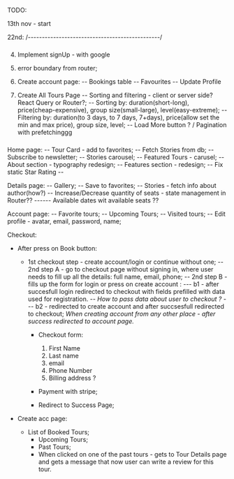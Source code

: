 TODO:

13th nov - start

22nd:
/-----------------------------------------------/

###

4. Implement signUp - with google

5. error boundary from router;
6. Create account page:
   -- Bookings table
   -- Favourites
   -- Update Profile
7. Create All Tours Page
   -- Sorting and filtering - client or server side? React Query or Router?;
   -- Sorting by: duration(short-long), price(cheap-expensive), group size(small-large), level(easy-extreme);
   -- Filtering by: duration(to 3 days, to 7 days, 7+days), price(allow set the min and max price), group size, level;
   -- Load More button ? / Pagination with prefetchinggg

###

Home page:
-- Tour Card - add to favorites;
-- Fetch Stories from db;
-- Subscribe to newsletter;
-- Stories carousel;
-- Featured Tours - carusel;
-- About section - typography redesign;
-- Features section - redesign;
-- Fix static Star Rating --

Details page:
-- Gallery;
-- Save to favorites;
-- Stories - fetch info about author(how?)
-- Increase/Decrease quantity of seats - state management in Router??
------ Available dates wit available seats ??

Account page:
-- Favorite tours;
-- Upcoming Tours;
-- Visited tours;
-- Edit profile - avatar, email, password, name;

Checkout:

- After press on Book button:

  - 1st checkout step - create account/login or continue without one;
    -- 2nd step A - go to checkout page without signing in, where user needs to fill up all the details: full name, email, phone;
    -- 2nd step B - fills up the form for login or press on create account :
    --- b1 - after succesfull login redirected to checkout with fields prefilled with data used for registration. -- _How to pass data about user to checkout ?_
    --- b2 - redirected to create account and after succsesfull redirected to checkout; _When creating account from any other place - after success redirected to account page._

    - Checkout form:

      1. First Name
      2. Last name
      3. email
      4. Phone Number
      5. Billing address ?

    - Payment with stripe;
    - Redirect to Success Page;

- Create acc page:
  - List of Booked Tours;
    - Upcoming Tours;
    - Past Tours;
    - When clicked on one of the past tours - gets to Tour Details page and gets a message that now user can write a review for this tour.
